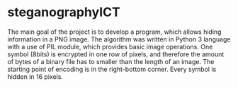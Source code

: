 # steganographyICT

The main goal of the project is to develop a program, which allows hiding information in a PNG image. The algorithm was written in Python 3 language with a use of PIL module, which provides basic image operations. One symbol (8bits) is encrypted in one row of pixels, and therefore the amount of bytes of a binary file has to smaller than the length of an image. The starting point of encoding is in the right-bottom corner. Every symbol is hidden in 16 pixels. 
